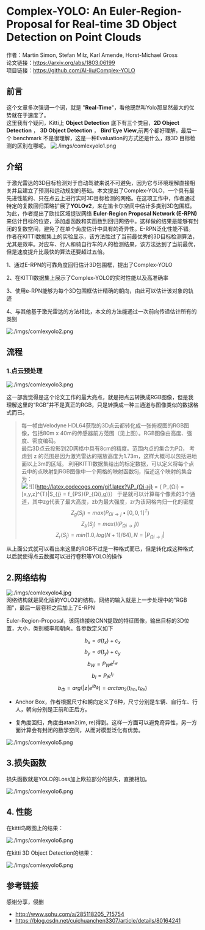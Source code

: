 # Complex-YOLO: An Euler-Region-Proposal for Real-time 3D Object Detection on Point Clouds

作者：Martin Simon, Stefan Milz, Karl Amende, Horst-Michael Gross  
论文链接：https://arxiv.org/abs/1803.06199  
项目链接：https://github.com/AI-liu/Complex-YOLO

## 前言

这个文章多次强调一个词，就是 "**Real-Time**"，看他既然叫Yolo那显然最大的优势就在于速度了。  
这里我有个疑问，Kitti上  **Object Detection** 底下有三个类目，**2D Object Detection** ， **3D Object Detection** ， **Bird‘Eye View**,前两个都好理解，最后一个 benchmark 不是很理解，这是一种Evaluation的方式还是什么，跟3D 目标检测的区别在哪呢。
![./imgs/comlexyolo1.png](./imgs/complexyolo1.png "./imgs/complexyolo1.png")

## 介绍

于激光雷达的3D目标检测对于自动驾驶来说不可避免，因为它与环境理解直接相关并且建立了预测和运动规划的基础。本文提出了Complex-YOLO，一个具有最先进性能的、只在点云上进行实时3D目标检测的网络。在这项工作中，作者通过特定的复数回归策略扩展了**YOLOv2**，来在笛卡尔空间中估计多类别3D包围框。为此，作者提出了欧拉区域提议网络 **Euler-Region Proposal Network (E-RPN)** 来估计目标的位姿，添加虚函数和实函数到回归网络中。这样做的结果是能够有封闭的复数空间，避免了在单个角度估计中具有的奇异性。E-RPN泛化性能不错。作者在KITTI数据集上的实验显示，该方法胜过了当前最优秀的3D目标检测算法，尤其是效率。对应车、行人和骑自行车的人的检测结果，该方法达到了当前最优，但是速度提升比最快的算法还要超过五倍。

1、通过E-RPN的可靠角度回归估计3D包围框，提出了Complex-YOLO

2、在KITTI数据集上展示了Complex-YOLO的实时性能以及高准确率

3、使用e-RPN能够为每个3D包围框估计精确的朝向，由此可以估计该对象的轨迹

4、与其他基于激光雷达的方法相比，本文的方法能通过一次前向传递估计所有的类别

![./imgs/comlexyolo2.png](./imgs/complexyolo2.png "./imgs/complexyolo2.png")

## 流程
### 1.点云预处理
![./imgs/comlexyolo3.png](./imgs/complexyolo3.png "./imgs/complexyolo3.png")

这一部我觉得是这个论文工作的最大亮点，就是把点云转换成RGB图像，但是我理解这里的“RGB”并不是真正的RGB，只是转换成一种三通道与图像类似的数据格式而已。

>每一帧由Velodyne HDL64获取的3D点云都转化成一张俯视图的RGB图像，包括80m x 40m的传感器前方范围（见上图）。RGB图像由高度、强度、密度编码。  
最后3D点云投影到2D网格中具有8cm的精度。范围内点的集合为PΩ，  考虑到 z 的范围是因为激光雷达的摆放高度为1.73m，这样大概可以包括进地面以上3m的区域。
利用KITTI数据集给出的标定数据，可以定义将每个点云中的点映射到RGB图像中一个网格的映射函数Sj，描述这个映射的集合为：  
![](http://latex.codecogs.com/gif.latex?\\frac{1}{1+sin(x)})
![](http://latex.codecogs.com/gif.latex?\\P_{Ωi→j} = \{ P_{Ωi} = [x,y,z]^{T}|S_{j} = f_{PS}(P_{Ωi},g)\}）
于是就可以计算每个像素的3个通道，其中zg代表了最大高度，zb为最大强度，zr为该网格内归一化的密度
$$ Z_{g}(S_{j}) = max(P_{\Omega i \to j} \bullet[0,0,1]^{T})$$
$$ Z_{b}(S_{j}) = max(I(P_{\Omega i \to j}))$$
$$ Z_{r}(S_{j}) = min(1.0,log(N+1)/64),N = |P_{\Omega i \to j}|$$

从上面公式就可以看出来这里的RGB不过是一种格式而已，但是转化成这种格式以后就使得点云数据可以进行卷积等YOLO的操作

## 2.网络结构

![./imgs/comlexyolo4.jpg](./imgs/complexyolo4.jpg "./imgs/complexyolo4.jpg")  
网络结构就是简化版的YOLO2的结构，网络的输入就是上一步处理中的"RGB图"，最后一层卷积之后加上了E-RPN

Euler-Region-Proposal，该网络接收CNN提取的特征图像，输出目标的3D位置，大小，类别概率和朝向。各参数定义如下  

 $$b_{x} = \sigma(t_{x})+c_{x}  $$
 $$b_{y} = \sigma(t_{y})+c_{y}  $$
 $$b_{W} = P_{W}e^{t_{w}}  $$
 $$b_{l} = P_{l}e^{t_{l}}  $$
 $$b_{\Phi} = arg(|z|e^{ib_{\phi}})=arctan_{2}(t_{Im},t_{Re})  $$  

- Anchor Box，作者根据尺寸和朝向定义了6种，尺寸分别是车辆、自行车、行人，朝向分别是正前和正后方。
 
- 复角度回归，角度由atan2(im, re)得到。这样一方面可以避免奇异性，另一方面计算会有封闭的数学空间，从而对模型泛化有优势。
 
![./imgs/comlexyolo5.png](./imgs/complexyolo5.png "./imgs/complexyolo5.png")  
## 3.损失函数

损失函数就是YOLO的Loss加上欧拉部分的损失，直接相加。

![./imgs/comlexyolo6.png](./imgs/complexyolo6.png "./imgs/complexyolo6.png")  

## 4. 性能

在kitti鸟瞰图上的结果： 

![./imgs/comlexyolo6.png](./imgs/complexyolo8.png "./imgs/complexyolo6.png")  

在kitti 3D Object Detection的结果： 

![./imgs/comlexyolo6.png](./imgs/complexyolo9.png "./imgs/complexyolo6.png") 

## 参考链接
感谢分享，侵删
- http://www.sohu.com/a/285118205_715754
- https://blog.csdn.net/cuichuanchen3307/article/details/80164241
